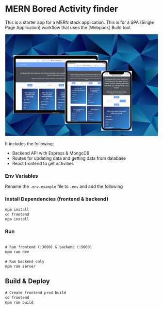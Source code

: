 # MERN Bored Activity finder

This is a starter app for a MERN stack application. This is for a SPA (Single Page Application) workflow that uses the [Webpack] Build tool. 

<img src="./frontend/public/display.jpg" />

It includes the following:

- Backend API with Express & MongoDB
- Routes for updating data and getting data from database
- React frontend to get activities

### Env Variables

Rename the `.env.example` file to `.env` and add the following

### Install Dependencies (frontend & backend)

```
npm install
cd frontend
npm install
```

### Run

```

# Run frontend (:3000) & backend (:5000)
npm run dev

# Run backend only
npm run server
```

## Build & Deploy

```
# Create frontend prod build
cd frontend
npm run build
```